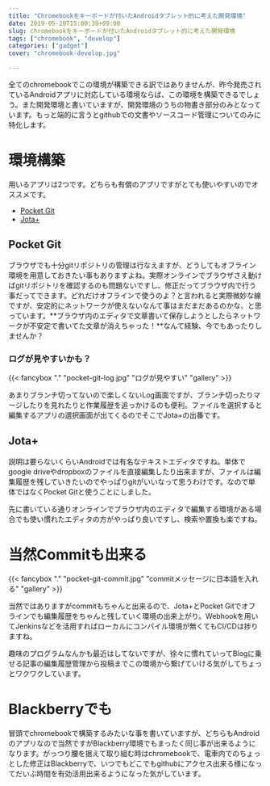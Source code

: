 ```yaml
---
title: "Chromebookをキーボードが付いたAndroidタブレット的に考えた開発環境"
date: 2019-05-20T15:00:39+09:00
slug: chromebookをキーボードが付いたAndroidタブレット的に考えた開発環境
tags: ["chromebook", "develop"]
categories: ["gadget"]
cover: "chromebook-develop.jpg"

---
```


全てのchromebookでこの環境が構築できる訳ではありませんが、昨今発売されているAndroidアプリに対応している環境ならば、この環境を構築できるでしょう。また開発環境と書いていますが、開発環境のうちの物書き部分のみとなっています。もっと端的に言うとgithubでの文書やソースコード管理についてのみに特化します。

# 環境構築

用いるアプリは2つです。どちらも有償のアプリですがとても使いやすいのでオススメです。

 - [Pocket Git](https://play.google.com/store/apps/details?id=com.aor.pocketgit)
 - [Jota+](https://play.google.com/store/apps/details?id=jp.sblo.pandora.jota.plus)

## Pocket Git

ブラウザでも十分gitリポジトリの管理は行なえますが、どうしてもオフライン環境を用意しておきたい事もありますよね。実際オンラインでブラウザさえ動けばgitリポジトリを確認するのも問題ないですし、修正だってブラウザ内で行う事だってできます。どれだけオフラインで使うのよ？と言われると実際微妙な線ですが、安定的にネットワークが使えないなんて事はまだまだあるのかな、と思っています。**ブラウザ内のエディタで文章書いて保存しようとしたらネットワークが不安定で書いてた文章が消えちゃった！**なんて経験、今でもあったりしませんか？

### ログが見やすいかも？

{{< fancybox "." "pocket-git-log.jpg" "ログが見やすい" "gallery" >}}

あまりブランチ切ってないので楽しくないLog画面ですが、ブランチ切ったりマージしたりを見れたりと作業履歴を追っかけるのも便利。ファイルを選択すると編集するアプリの選択画面が出てくるのでそこでJota+の出番です。

## Jota+

説明は要らないくらいAndroidでは有名なテキストエディタですね。単体でgoogle driveやdropboxのファイルを直接編集したり出来ますが、ファイルは編集履歴を残していきたいのでやっぱりgitがいいなって思うわけです。なので単体ではなくPocket Gitと使うことにしました。

先に書いている通りオンラインでブラウザ内のエディタで編集する環境がある場合でも使い慣れたエディタの方がやっぱり良いですし、検索や置換も楽ですね。

# 当然Commitも出来る

{{< fancybox "." "pocket-git-commit.jpg" "commitメッセージに日本語を入れる" "gallery" >}}

当然ではありますがcommitもちゃんと出来るので、Jota+とPocket Gitでオフラインでも編集履歴をちゃんと残していく環境の出来上がり。Webhookを用いてJenkinsなどを活用すればローカルにコンパイル環境が無くてもCI/CDは捗りますね。

趣味のプログラムなんかも最近はしてないですが、徐々に慣れていってBlogに乗せる記事の編集履歴管理から投稿までこの環境から繋げていける気がしてちょっとワクワクしています。

# Blackberryでも

冒頭でchromebookで構築するみたいな事を書いていますが、どちらもAndroidのアプリなので当然ですがBlackberry環境でもまったく同じ事が出来るようになります。がっつり腰を据えて取り組む時はchromebookで、電車内でのちょっとした修正はBlackberryで、いつでもどこでもgithubにアクセス出来る様になってだいぶ時間を有効活用出来るようになった気がしています。

